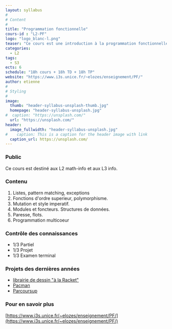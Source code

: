 ```yaml
---
layout: syllabus
#
# Content
#
title: "Programmation fonctionnelle"
cours-id : "L2-PF"
logo: "logo_blanc-l.png"
teaser: "Ce cours est une introduction à la programmation fonctionnelle typée. Le langage support pour le cours est OCaml."
categories:
  - L2
tags:
  - S3
ects: 6
schedule: "18h cours + 18h TD + 18h TP"
website: "https://www.i3s.unice.fr/~elozes/enseignement/PF/"
author: etienne
#
# Styling
#
image:
  thumb: "header-syllabus-unsplash-thumb.jpg"
  homepage: "header-syllabus-unsplash.jpg"
#  caption: "https://unsplash.com/"
  url: "https://unsplash.com/"
header:
  image_fullwidth: "header-syllabus-unsplash.jpg"
#    caption: This is a caption for the header image with link
  caption_url: https://unsplash.com/
---
```


### Public ###

Ce cours est destiné aux L2 math-info et aux L3 info.

###  Contenu ###

1. Listes, pattern matching, exceptions
2. Fonctions d'ordre superieur, polymorphisme.
3. Mutation et style imperatif.
4. Modules et foncteurs. Structures de données.
5. Paresse, flots.
6. Programmation multicoeur

### Contrôle des connaissances ###

- 1/3 Partiel
- 1/3 Projet
- 1/3 Examen terminal

### Projets des dernières années

- [librairie de dessin "à la Racket"](https://www.i3s.unice.fr/~elozes/enseignement/Archives/2019_2020/PF/projet/sujet-projet.html)
- [Pacman](https://www.i3s.unice.fr/~elozes/enseignement/Archives/2020_2021/PF/sujet-projet.pdf)
- [Parcoursup](https://www.i3s.unice.fr/~elozes/enseignement/PF/sujet-projet-pf-2021.html)

### Pour en savoir plus

[https://www.i3s.unice.fr/~elozes/enseignement/PF/](https://www.i3s.unice.fr/~elozes/enseignement/PF/)
